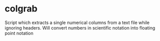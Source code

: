 colgrab
=======

Script which extracts a single numerical columns from a text file while ignoring headers. Will convert numbers in scientific notation into
floating point notation
